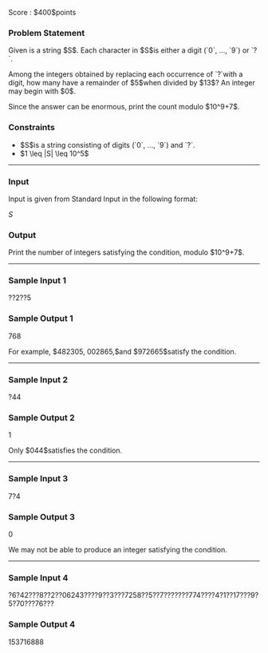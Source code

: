 
<div>

<span>

<span>

<p>
Score : $400$points
</p>

<div>

<section>

### **Problem Statement**

<p>
Given is a string $S$. Each character in $S$is either a digit (`0`, ..., `9`) or `?`.
</p>

<p>
Among the integers obtained by replacing each occurrence of `?`with a digit, how many have a remainder of $5$when divided by $13$? An integer may begin with $0$.
</p>

<p>
Since the answer can be enormous, print the count modulo $10^9+7$.
</p>

</section>

</div>

<div>

<section>

### **Constraints**

<ul>

<li>
$S$is a string consisting of digits (`0`, ..., `9`) and `?`.
</li>

<li>
$1 \leq |S| \leq 10^5$
</li>

</ul>

</section>

</div>

---

<div>

<div>

<section>

### **Input**

<p>
Input is given from Standard Input in the following format:
</p>

<div>

$S$
</div>

</section>

</div>

<div>

<section>

### **Output**

<p>
Print the number of integers satisfying the condition, modulo $10^9+7$.
</p>

</section>

</div>

</div>

---

<div>

<section>

### **Sample Input 1**

<div>

??2??5

</div>

</section>

</div>

<div>

<section>

### **Sample Output 1**

<div>

768

</div>

<p>
For example, $482305, 002865,$and $972665$satisfy the condition.
</p>

</section>

</div>

---

<div>

<section>

### **Sample Input 2**

<div>

?44

</div>

</section>

</div>

<div>

<section>

### **Sample Output 2**

<div>

1

</div>

<p>
Only $044$satisfies the condition.
</p>

</section>

</div>

---

<div>

<section>

### **Sample Input 3**

<div>

7?4

</div>

</section>

</div>

<div>

<section>

### **Sample Output 3**

<div>

0

</div>

<p>
We may not be able to produce an integer satisfying the condition.
</p>

</section>

</div>

---

<div>

<section>

### **Sample Input 4**

<div>

?6?42???8??2??06243????9??3???7258??5??7???????774????4?1??17???9?5?70???76???

</div>

</section>

</div>

<div>

<section>

### **Sample Output 4**

<div>

153716888

</div>

</section>

</div>

</span>

</span>

</div>
